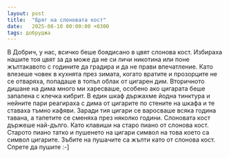 ```yaml
---
layout: post
title:  "Бряг на слоновата кост"
date:   2025-08-10 00:00:00 +0300
tags: добруджа
---
```

В Добрич, у нас, всичко беше боядисано в цвят слонова кост. 
Избираха нашите тоя цвят за да може да не си личи никотина или 
поне жълтакавото с годините да градира и да не прави впечатление. 
Като влезеше човек в кухнята през зимата, когато вратите и прозорците 
не се отваряха, попадаше в топъл облак от цигарен дим. 
Вторичното дишане на дима много ми харесваше, особено ако 
цигарата беше запалена с клечка кибрит. В един шкаф държахме йодна тинктура 
и нейните пари реагираха с дима от цигарите по стените на шкафа 
и те ставаха тъмно кафяви. Заради тия цигари се варосваше всяка година тавана, 
а тапетите се сменяха през няколко години. Слоновата кост държеше най-дълго. 
Като клавиши на старо пиано от слонова кост. Старото пиано татко и 
пушенето на цигари символ на това което са символ цигарите. 
Зъбите на пушачите са жълти като от слонова кост. Спрете да пушите :-]